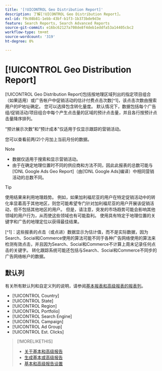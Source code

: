 ```yaml
---
title: '[!UICONTROL Geo Distribution Report]'
description: 了解[!UICONTROL Geo Distribution Report]。
exl-id: f9c08b81-1ebb-43bf-b1f3-1b373bde9d3e
feature: Search Reports, Search Advanced Reports
source-git-commit: e16bc62127a708de8f4deb1eddfa53a14405cbc2
workflow-type: tm+mt
source-wordcount: '319'
ht-degree: 0%

---
```


# [!UICONTROL Geo Distribution Report]

[!UICONTROL Geo Distribution Report]包括按地理区域列出的指定项目组合（如果适用）或广告帐户中促销活动的估计付费点击次数[^1]，该点击次数由搜索用户的IP地址确定。 您可以选择包含转化量度。 默认情况下，数据包括每个广告组/促销活动/项目组合中每个产生点击量的区域的预计点击量，并且各行按预计点击量降序排列。

“预计展示次数”和“预计成本”仅适用于仅显示跟踪的营销活动。

您可以查看前两(2)个月加上当前月份的数据。

>[!NOTE]
>
>* 数据仅适用于搜索和显示营销活动。
>* 由于在确定地理位置时不同的供应商和方法不同，因此此报表的总数可能与[!DNL Google Ads Geo Report]（由[!DNL Google Ads]编译）中相同营销活动的总数不同。

>[!TIP]
>
>使用结果来利用地理趋势。 例如，如果加利福尼亚的用户在特定促销活动中的转化率显着高于其他地区，则您可能希望专门针对加利福尼亚的用户开展该促销活动，但不包括其他地区的用户。 但是，请注意，突发的市场趋势可能会影响其他领域的用户行为，从而使这些领域也有可能盈利。 使用具有特定于地理位置的关键字和广告的地理定位以获得最佳结果。

[^1]：这些报表的点击（或点进）数据显示为估计值，而不是实际数据，因为Search、Social和Commerce使用的算法可能不同于各种广告网络使用的算法来检测有效点击，并且因为Search、Social和Commerce不计算上周未记录任何点击的关键字。 转化跟踪系统可能还包括与Search、Social和Commerce不同步的广告网络帐户的数据。

## 默认列

有关所有默认列和自定义列的说明，请参阅[基本报表和高级报表的报表列](basic-advanced-report-columns.md)。

* [!UICONTROL Country]
* [!UICONTROL State]
* [!UICONTROL Region]
* [!UICONTROL Portfolio]
* [!UICONTROL Search Engine]
* [!UICONTROL Campaign]
* [!UICONTROL Ad Group]
* [!UICONTROL Est. Clicks]

>[!MORELIKETHIS]
>
>* [关于基本和高级报告](basic-advanced-report-about.md)
>* [生成基本或高级报告](basic-advanced-report-generate.md)
>* [基本和高级报告设置](basic-advanced-report-settings.md)
